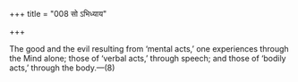 +++
title = "008 सो ऽभिध्याय"

+++

The good and the evil resulting from ‘mental acts,’ one experiences through the Mind alone; those of ‘verbal acts,’ through speech; and those of ‘bodily acts,’ through the body.—(8)